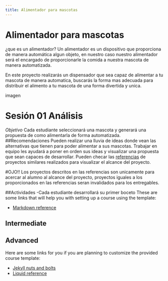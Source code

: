 ```yaml
---
title: Alimentador para mascotas
---
```


# Alimentador para mascotas

¿que es un alimentador?
Un alimentador es un dispositivo que proporciona de manera automática algun objeto, en nuestro caso nuestro alimentador será el encargado de proporcionarle la comida a nuestra mascota de manera automatizada. 

En este proyecto realizarás un dispensador que sea capaz de alimentar a tu mascota de manera automatica, buscarás la forma mas adecuada para distribuir el alimento a tu mascota de una forma divertida y unica.

imagen

# Sesión 01 Análisis
*Objetivo*
Cada estudiante seleccionará una mascota y generará una propuesta de como alimentarla de forma automatizada.
##Recomendaciones
Pueden realizar una lluvia de ideas donde vean las alternativas que tienen para poder alimentar a sus mascotas.
Trabajar en equipo les ayudará a poner en orden sus ideas y visualizar una propuesta que sean capaces de desarrollar.
Pueden checar las [referencias](http://learn.makercademy.com/modules/referencias/Proyectos/) de proyectos similares realizados para visualizar el alcance del proyecto.

#OJO!!
Los proyectos descritos en las referencias son unicamente para acercar al alumno al alcance del proyecto, proyectos iguales a los proporcionados en las referencias seran invalidados para los entregables.

##Actividades
-Cada estudiante desarrollará su primer boceto 
These are some links that will help you with setting up a course using the template:

- [Markdown reference](http://daringfireball.net/projects/markdown/syntax)

## Intermediate

## Advanced

Here are some links for you if you are planning to customize the provided course template:

- [Jekyll nuts and bolts](]http://jekyllbootstrap.com/lessons/jekyll-introduction.html)
- [Liquid reference](http://docs.shopify.com/themes/liquid-basics)
